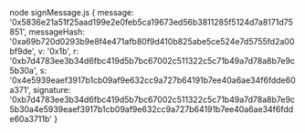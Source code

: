 <div id="termynal" data-termynal>
    <span data-ty="input"><span class="file-path"></span>node signMessage.js</span>
    <span data-ty>{</span>
    <span data-ty>  message: '0x5836e21a51f25aad199e2e0feb5ca19673ed56b3811285f5124d7a8171d75851',</span>
    <span data-ty>  messageHash: '0xa69b720d0293b9e8f4e471afb80f9d410b825abe5ce524e7d5755fd2a00bf9de',</span>
    <span data-ty>  v: '0x1b',</span>
    <span data-ty>  r: '0xb7d4783ee3b34d6fbc419d5b7bc67002c511322c5c71b49a7d78a8b7e9c5b30a',</span>
    <span data-ty>  s: '0x4e5939eaef3917b1cb09af9e632cc9a727b64191b7ee40a6ae34f6fdde60a371',</span>
    <span data-ty>  signature: '0xb7d4783ee3b34d6fbc419d5b7bc67002c511322c5c71b49a7d78a8b7e9c5b30a4e5939eaef3917b1cb09af9e632cc9a727b64191b7ee40a6ae34f6fdde60a3711b'</span>
    <span data-ty>}</span>
    <span data-ty="input"><span class="file-path"></span></span>
</div>